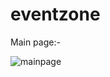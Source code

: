 # eventzone

Main page:-

![mainpage](https://user-images.githubusercontent.com/46812992/145940353-e74d907d-e605-450f-81cf-2956f427f07c.JPG)



